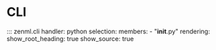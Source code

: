 # CLI

::: zenml.cli
    handler: python
    selection:
      members:
        - "__init__.py"
    rendering:
      show_root_heading: true
      show_source: true
